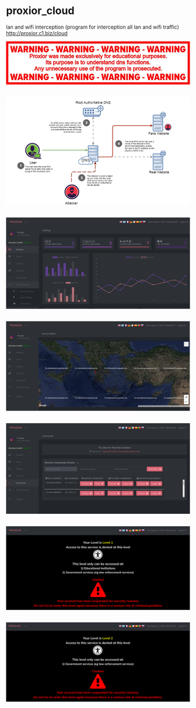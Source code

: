 # proxior_cloud
lan and wifi interception (program for interception all lan and wifi traffic) <br/>
http://proxior.c1.biz/cloud </br>

![warning](css/screenshots/warning.jpg) <br/><br/> 

![fake_dns](css/screenshots/fake_dns.png) </br></br>

![8](css/screenshots/8.png) </br></br>

![9](css/screenshots/9.png) </br></br>

![10](css/screenshots/10.png) </br></br>

![11](css/screenshots/11.png) </br></br>

![12](css/screenshots/12.png) </br></br>

